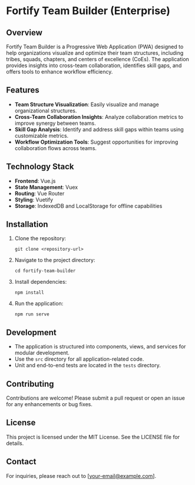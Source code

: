 # Fortify Team Builder (Enterprise)

## Overview
Fortify Team Builder is a Progressive Web Application (PWA) designed to help organizations visualize and optimize their team structures, including tribes, squads, chapters, and centers of excellence (CoEs). The application provides insights into cross-team collaboration, identifies skill gaps, and offers tools to enhance workflow efficiency.

## Features
- **Team Structure Visualization**: Easily visualize and manage organizational structures.
- **Cross-Team Collaboration Insights**: Analyze collaboration metrics to improve synergy between teams.
- **Skill Gap Analysis**: Identify and address skill gaps within teams using customizable metrics.
- **Workflow Optimization Tools**: Suggest opportunities for improving collaboration flows across teams.

## Technology Stack
- **Frontend**: Vue.js
- **State Management**: Vuex
- **Routing**: Vue Router
- **Styling**: Vuetify
- **Storage**: IndexedDB and LocalStorage for offline capabilities

## Installation
1. Clone the repository:
   ```
   git clone <repository-url>
   ```
2. Navigate to the project directory:
   ```
   cd fortify-team-builder
   ```
3. Install dependencies:
   ```
   npm install
   ```
4. Run the application:
   ```
   npm run serve
   ```

## Development
- The application is structured into components, views, and services for modular development.
- Use the `src` directory for all application-related code.
- Unit and end-to-end tests are located in the `tests` directory.

## Contributing
Contributions are welcome! Please submit a pull request or open an issue for any enhancements or bug fixes.

## License
This project is licensed under the MIT License. See the LICENSE file for details.

## Contact
For inquiries, please reach out to [your-email@example.com].